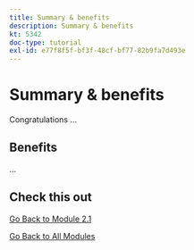 ```yaml
---
title: Summary & benefits
description: Summary & benefits
kt: 5342
doc-type: tutorial
exl-id: e77f8f5f-bf3f-48cf-bf77-82b9fa7d493e
---
```

# Summary & benefits

Congratulations ...

## Benefits

...

## Check this out

[Go Back to Module 2.1](./aemcs.md)

[Go Back to All Modules](../../../overview.md)
